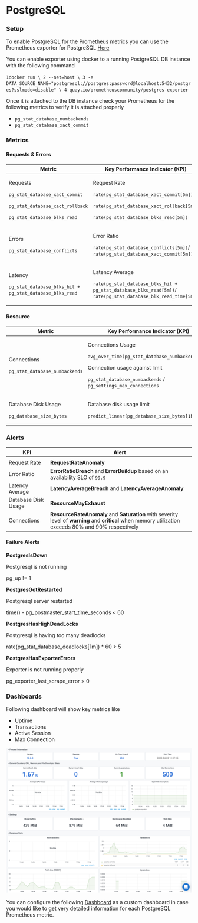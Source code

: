 # PostgreSQL

### Setup <a href="#setup" id="setup"></a>

To enable PostgreSQL for the Prometheus metrics you can use the Prometheus exporter for PostgreSQL [Here](https://github.com/prometheus-community/postgres\_exporter)

You can enable exporter using docker to a running PostgreSQL DB instance with the following command

`1docker run \ 2 --net=host \ 3 -e DATA_SOURCE_NAME="postgresql://postgres:password@localhost:5432/postgres?sslmode=disable" \ 4 quay.io/prometheuscommunity/postgres-exporter`

Once it is attached to the DB instance check your Prometheus for the following metrics to verify it is attached properly

* `pg_stat_database_numbackends`
* `pg_stat_database_xact_commit`

### Metrics <a href="#metrics" id="metrics"></a>

#### Requests & Errors <a href="#requests-and-errors" id="requests-and-errors"></a>

| **Metric**                                                                                                                                                      | **Key Performance Indicator (KPI)**                                                                                                                                                               |
| --------------------------------------------------------------------------------------------------------------------------------------------------------------- | ------------------------------------------------------------------------------------------------------------------------------------------------------------------------------------------------- |
| <p>Requests</p><p><code>pg_stat_database_xact_commit</code></p><p><code>pg_stat_database_xact_rollback</code></p><p><code>pg_stat_database_blks_read</code></p> | <p>Request Rate</p><p><code>rate(pg_stat_database_xact_commit[5m])</code></p><p><code>rate(pg_stat_database_xact_rollback[5m])</code></p><p><code>rate(pg_stat_database_blks_read[5m])</code></p> |
| <p>Errors</p><p><code>pg_stat_database_conflicts</code></p>                                                                                                     | <p>Error Ratio</p><p><code>rate(pg_stat_database_conflicts[5m])</code>/ <code>rate(pg_stat_database_xact_commit[5m])</code></p>                                                                   |
| <p>Latency</p><p><code>pg_stat_database_blks_hit + pg_stat_database_blks_read</code></p>                                                                        | <p>Latency Average</p><p><code>rate(pg_stat_database_blks_hit + pg_stat_database_blks_read[5m])</code>/ <code>rate(pg_stat_database_blk_read_time[5m])</code></p>                                 |

#### Resource <a href="#resource" id="resource"></a>

| **Metric**                                                                   | **Key Performance Indicator (KPI)**                                                                                                                                                                                        |
| ---------------------------------------------------------------------------- | -------------------------------------------------------------------------------------------------------------------------------------------------------------------------------------------------------------------------- |
| <p>Connections</p><p><code>pg_stat_database_numbackends</code></p>           | <p>Connections Usage</p><p><code>avg_over_time(pg_stat_database_numbackends[5m)</code></p><p>Connection usage against limit</p><p><code>pg_stat_database_numbackends</code> / <code>pg_settings_max_connections</code></p> |
| <p>Database Disk Usage</p><p><code>pg_database_size_bytes</code></p><p> </p> | <p>Database disk usage limit</p><p><code>predict_linear(pg_database_size_bytes[1h])</code></p>                                                                                                                             |

### **Alerts** <a href="#alerts" id="alerts"></a>

| **KPI**             | **Alert**                                                                                                                                               |
| ------------------- | ------------------------------------------------------------------------------------------------------------------------------------------------------- |
|                     |                                                                                                                                                         |
| Request Rate        | **RequestRateAnomaly**                                                                                                                                  |
| Error Ratio         | **ErrorRatioBreach** and **ErrorBuildup** based on an availability SLO of `99.9`                                                                        |
| Latency Average     | **LatencyAverageBreach** and **LatencyAverageAnomaly**                                                                                                  |
| Database Disk Usage | **ResourceMayExhaust**                                                                                                                                  |
| Connections         | **ResourceRateAnomaly** and **Saturation** with severity level of **warning** and **critical** when memory utilization exceeds 80% and 90% respectively |

#### Failure Alerts <a href="#failure-alerts" id="failure-alerts"></a>

**PostgresIsDown**

Postgresql is not running

pg\_up != 1

**PostgresGotRestarted**

Postgresql server restarted

time() - pg\_postmaster\_start\_time\_seconds < 60

**PostgresHasHighDeadLocks**

Postgresql is having too many deadlocks

rate(pg\_stat\_database\_deadlocks\[1m]) \* 60 > 5

**PostgresHasExporterErrors**

Exporter is not running properly

pg\_exporter\_last\_scrape\_error > 0

### Dashboards <a href="#dashboards" id="dashboards"></a>

Following dashboard will show key metrics like

* Uptime
* Transactions
* Active Session
* Max Connection

![](<../../.gitbook/assets/image (23).png>)

You can configure the following [Dashboard](https://grafana.com/grafana/dashboards/9628) as a custom dashboard in case you would like to get very detailed information for each PostgreSQL Prometheus metric.
